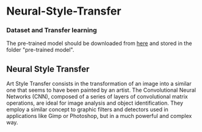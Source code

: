 # Neural-Style-Transfer

### Dataset and Transfer learning
The pre-trained model should be downloaded from [here](http://www.vlfeat.org/matconvnet/models/imagenet-vgg-verydeep-19.mat) and stored in the folder "pre-trained model".

## Neural Style Transfer
Art Style Transfer consists in the transformation of an image into a similar one that seems to have been painted by an artist.
The Convolutional Neural Networks (CNN), composed of a series of layers of convolutional matrix operations, are ideal for image analysis and object identification. They employ a similar concept to graphic filters and detectors used in applications like Gimp or Photoshop, but in a much powerful and complex way.
